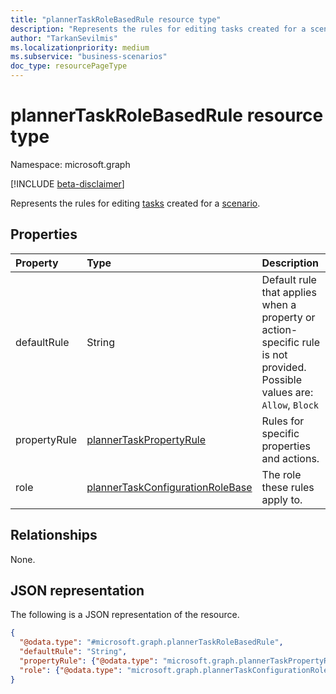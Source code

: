 ```yaml
---
title: "plannerTaskRoleBasedRule resource type"
description: "Represents the rules for editing tasks created for a scenario."
author: "TarkanSevilmis"
ms.localizationpriority: medium
ms.subservice: "business-scenarios"
doc_type: resourcePageType
---
```


# plannerTaskRoleBasedRule resource type

Namespace: microsoft.graph

[!INCLUDE [beta-disclaimer](../../includes/beta-disclaimer.md)]

Represents the rules for editing [tasks](../resources/businessscenariotask.md) created for a [scenario](../resources/businessscenario.md).

## Properties

|Property|Type|Description|
|:---|:---|:---|
|defaultRule|String|Default rule that applies when a property or action-specific rule is not provided. Possible values are: `Allow`, `Block`|
|propertyRule|[plannerTaskPropertyRule](../resources/plannertaskpropertyrule.md)|Rules for specific properties and actions.|
|role|[plannerTaskConfigurationRoleBase](../resources/plannertaskconfigurationrolebase.md)|The role these rules apply to.|

## Relationships

None.

## JSON representation

The following is a JSON representation of the resource.
<!-- {
  "blockType": "resource",
  "@odata.type": "microsoft.graph.plannerTaskRoleBasedRule"
}
-->
``` json
{
  "@odata.type": "#microsoft.graph.plannerTaskRoleBasedRule",
  "defaultRule": "String",
  "propertyRule": {"@odata.type": "microsoft.graph.plannerTaskPropertyRule"},
  "role": {"@odata.type": "microsoft.graph.plannerTaskConfigurationRoleBase"}
}
```
